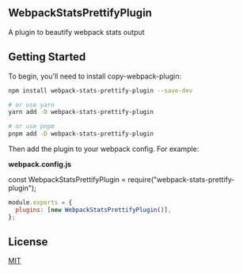 ## WebpackStatsPrettifyPlugin

A plugin to beautify webpack stats output

## Getting Started

To begin, you'll need to install copy-webpack-plugin:

```bash
npm install webpack-stats-prettify-plugin --save-dev

# or use yarn
yarn add -D webpack-stats-prettify-plugin

# or use pnpm
pnpm add -D webpack-stats-prettify-plugin
```

Then add the plugin to your webpack config. For example:

**webpack.config.js**

const WebpackStatsPrettifyPlugin = require("webpack-stats-prettify-plugin");

```js
module.exports = {
  plugins: [new WebpackStatsPrettifyPlugin()],
};
```

## License

[MIT](https://github.com/LeMeridien/webpack-stats-prettify-plugin/blob/master/LICENSE)
